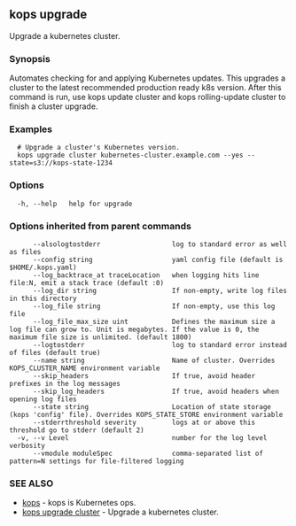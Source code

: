 
<!--- This file is automatically generated by make gen-cli-docs; changes should be made in the go CLI command code (under cmd/kops) -->

## kops upgrade

Upgrade a kubernetes cluster.

### Synopsis

Automates checking for and applying Kubernetes updates. This upgrades a cluster to the latest recommended production ready k8s version. After this command is run, use kops update cluster and kops rolling-update cluster to finish a cluster upgrade.

### Examples

```
  # Upgrade a cluster's Kubernetes version.
  kops upgrade cluster kubernetes-cluster.example.com --yes --state=s3://kops-state-1234
```

### Options

```
  -h, --help   help for upgrade
```

### Options inherited from parent commands

```
      --alsologtostderr                  log to standard error as well as files
      --config string                    yaml config file (default is $HOME/.kops.yaml)
      --log_backtrace_at traceLocation   when logging hits line file:N, emit a stack trace (default :0)
      --log_dir string                   If non-empty, write log files in this directory
      --log_file string                  If non-empty, use this log file
      --log_file_max_size uint           Defines the maximum size a log file can grow to. Unit is megabytes. If the value is 0, the maximum file size is unlimited. (default 1800)
      --logtostderr                      log to standard error instead of files (default true)
      --name string                      Name of cluster. Overrides KOPS_CLUSTER_NAME environment variable
      --skip_headers                     If true, avoid header prefixes in the log messages
      --skip_log_headers                 If true, avoid headers when opening log files
      --state string                     Location of state storage (kops 'config' file). Overrides KOPS_STATE_STORE environment variable
      --stderrthreshold severity         logs at or above this threshold go to stderr (default 2)
  -v, --v Level                          number for the log level verbosity
      --vmodule moduleSpec               comma-separated list of pattern=N settings for file-filtered logging
```

### SEE ALSO

* [kops](kops.md)	 - kops is Kubernetes ops.
* [kops upgrade cluster](kops_upgrade_cluster.md)	 - Upgrade a kubernetes cluster.

